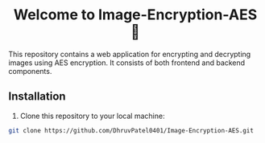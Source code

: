 <h1 align="center">Welcome to Image-Encryption-AES 👋</h1>

This repository contains a web application for encrypting and decrypting images using AES encryption. It consists of both frontend and backend components.

## Installation

1. Clone this repository to your local machine:

```bash
git clone https://github.com/DhruvPatel0401/Image-Encryption-AES.git
```